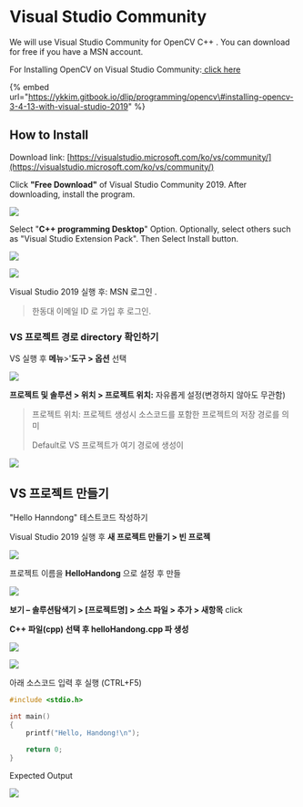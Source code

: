 # Visual Studio Community

We will use Visual Studio Community for OpenCV C++ . You can download for free if you have a MSN account.

For Installing OpenCV on Visual Studio Community:[ click here](https://ykkim.gitbook.io/dlip/programming/opencv#installing-opencv-3-4-13-with-visual-studio-2019)

{% embed url="https://ykkim.gitbook.io/dlip/programming/opencv\#installing-opencv-3-4-13-with-visual-studio-2019" %}



## How to Install

Download link:  [https://visualstudio.microsoft.com/ko/vs/community/](https://visualstudio.microsoft.com/ko/vs/community/)

Click **"Free Download"** of Visual Studio Community 2019. After downloading, install the program.

![](../../.gitbook/assets/image%20%2831%29.png)

Select "**C++ programming Desktop**" Option.  Optionally,  select others such as "Visual Studio Extension Pack". Then Select  Install button.

![](../../.gitbook/assets/image%20%2827%29.png)

![](../../.gitbook/assets/image%20%2840%29.png)

Visual Studio 2019 실행 후:  MSN 로그인 . 

> 한동대 이메일 ID 로 가입 후 로그인.



### VS 프로젝트 경로 directory  확인하기

VS 실행 후  **메뉴**&gt;'**도구 &gt; 옵션**  선택

![](../../.gitbook/assets/image%20%2838%29.png)



**프로젝트 및 솔루션 &gt; 위치 &gt; 프로젝트 위치:**  자유롭게 설정\(변경하지 않아도 무관함\)

> 프로젝트 위치: 프로젝트 생성시 소스코드를 포함한 프로젝트의 저장 경로를 의미
>
> Default로 VS 프로젝트가 여기 경로에 생성이

![](../../.gitbook/assets/image%20%2816%29%20%281%29.png)



## VS 프로젝트 만들기

"Hello Hanndong" 테스트코드 작성하기



Visual Studio 2019 실행 후 **새 프로젝트 만들기 &gt; 빈 프로젝**

![](../../.gitbook/assets/image%20%2864%29.png)

프로젝트 이름을  **HelloHandong** 으로 설정 후 만들

![](../../.gitbook/assets/image%20%2863%29.png)

**보기 – 솔루션탐색기 &gt;  \[프로젝트명\] &gt;  소스 파일 &gt;  추가 &gt;  새항목**   click

**C++ 파일\(cpp\) 선택 후  helloHandong.cpp 파 생성**

![](../../.gitbook/assets/image%20%2873%29.png)

![](../../.gitbook/assets/image%20%2870%29.png)

아래 소스코드 입력 후 실행 \(CTRL+F5\)

```cpp
#include <stdio.h>

int main()
{
    printf("Hello, Handong!\n");

    return 0;
}
```

Expected Output

![](../../.gitbook/assets/image%20%2871%29.png)



